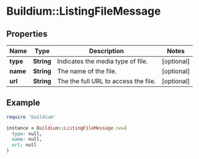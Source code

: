 # Buildium::ListingFileMessage

## Properties

| Name | Type | Description | Notes |
| ---- | ---- | ----------- | ----- |
| **type** | **String** | Indicates the media type of file. | [optional] |
| **name** | **String** | The name of the file. | [optional] |
| **url** | **String** | The the full URL to access the file. | [optional] |

## Example

```ruby
require 'buildium'

instance = Buildium::ListingFileMessage.new(
  type: null,
  name: null,
  url: null
)
```

